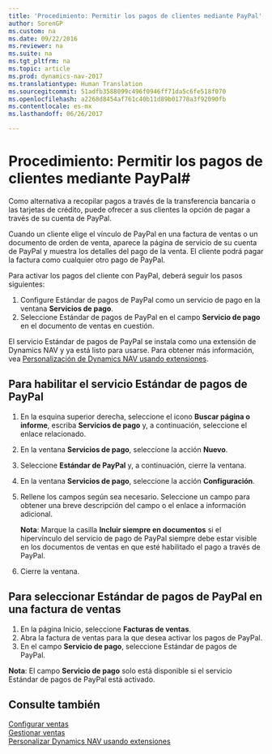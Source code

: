 ```yaml
---
title: 'Procedimiento: Permitir los pagos de clientes mediante PayPal'
author: SorenGP
ms.custom: na
ms.date: 09/22/2016
ms.reviewer: na
ms.suite: na
ms.tgt_pltfrm: na
ms.topic: article
ms.prod: dynamics-nav-2017
ms.translationtype: Human Translation
ms.sourcegitcommit: 51adfb3588099c496f0946ff71da5c6fe518f070
ms.openlocfilehash: a2268d8454af761c40b11d89b01778a3f92090fb
ms.contentlocale: es-mx
ms.lasthandoff: 06/26/2017

---
```


# <a name="how-to-enable-customer-payments-through-paypal"></a>Procedimiento: Permitir los pagos de clientes mediante PayPal#
Como alternativa a recopilar pagos a través de la transferencia bancaria o las tarjetas de crédito, puede ofrecer a sus clientes la opción de pagar a través de su cuenta de PayPal.

Cuando un cliente elige el vínculo de PayPal en una factura de ventas o un documento de orden de venta, aparece la página de servicio de su cuenta de PayPal y muestra los detalles del pago de la venta. El cliente podrá pagar la factura como cualquier otro pago de PayPal.

Para activar los pagos del cliente con PayPal, deberá seguir los pasos siguientes:

1. Configure Estándar de pagos de PayPal como un servicio de pago en la ventana **Servicios de pago**.
2. Seleccione Estándar de pagos de PayPal en el campo **Servicio de pago** en el documento de ventas en cuestión.

El servicio Estándar de pagos de PayPal se instala como una extensión de Dynamics NAV y ya está listo para usarse. Para obtener más información, vea [Personalización de Dynamics NAV usando extensiones](ui-extensions.md).

## <a name="to-enable-the-paypal-payments-standard-service"></a>Para habilitar el servicio Estándar de pagos de PayPal
1. En la esquina superior derecha, seleccione el icono **Buscar página o informe**, escriba **Servicios de pago** y, a continuación, seleccione el enlace relacionado.  
2. En la ventana **Servicios de pago**, seleccione la acción **Nuevo**.
3. Seleccione **Estándar de PayPal** y, a continuación, cierre la ventana.
4. En la ventana **Servicios de pago**, seleccione la acción **Configuración**.
5. Rellene los campos según sea necesario. Seleccione un campo para obtener una breve descripción del campo o el enlace a información adicional.

    **Nota**: Marque la casilla **Incluir siempre en documentos** si el hipervínculo del servicio de pago de PayPal siempre debe estar visible en los documentos de ventas en que esté habilitado el pago a través de PayPal.

6. Cierre la ventana.

## <a name="to-select-paypal-payments-standard-on-a-sales-invoice"></a>Para seleccionar Estándar de pagos de PayPal en una factura de ventas
1. En la página Inicio, seleccione **Facturas de ventas**.
2. Abra la factura de ventas para la que desea activar los pagos de PayPal.
3. En el campo **Servicio de pago**, seleccione Estándar de pagos de PayPal.

**Nota**: El campo **Servicio de pago** solo está disponible si el servicio Estándar de pagos de PayPal está activado.   

## <a name="see-also"></a>Consulte también  
[Configurar ventas](sales-setup-sales.md)  
[Gestionar ventas](sales-manage-sales.md)  
[Personalizar Dynamics NAV usando extensiones](ui-extensions.md)


